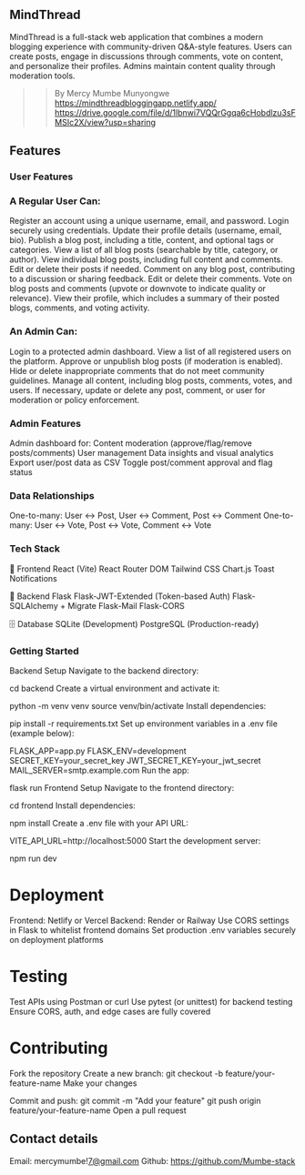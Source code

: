 ## MindThread

MindThread is a full-stack web application that combines a modern blogging experience with community-driven Q&A-style features. Users can create posts, engage in discussions through comments, vote on content, and personalize their profiles. Admins maintain content quality through moderation tools.

>> By Mercy Mumbe Munyongwe
>> https://mindthreadbloggingapp.netlify.app/
>> https://drive.google.com/file/d/1lbnwi7VQQrGgqa6cHobdlzu3sFMSIc2X/view?usp=sharing

## Features

### User Features
### A Regular User Can: 
Register an account using a unique username, email, and password. 
Login securely using credentials. 
Update their profile details (username, email, bio). 
Publish a blog post, including a title, content, and optional tags or categories. 
View a list of all blog posts (searchable by title, category, or author). 
View individual blog posts, including full content and comments. 
Edit or delete their posts if needed. 
Comment on any blog post, contributing to a discussion or sharing feedback. 
Edit or delete their comments. 
Vote on blog posts and comments (upvote or downvote to indicate quality or relevance). 
View their profile, which includes a summary of their posted blogs, comments, and voting activity. 

### An Admin Can: 
Login to a protected admin dashboard. 
View a list of all registered users on the platform. 
Approve or unpublish blog posts (if moderation is enabled). 
Hide or delete inappropriate comments that do not meet community guidelines. 
Manage all content, including blog posts, comments, votes, and users. 
If necessary, update or delete any post, comment, or user for moderation or policy enforcement. 


### Admin Features
Admin dashboard for:
Content moderation (approve/flag/remove posts/comments)
User management
Data insights and visual analytics
Export user/post data as CSV
Toggle post/comment approval and flag status

### Data Relationships

One-to-many: User ↔ Post, User ↔ Comment, Post ↔ Comment
One-to-many: User ↔ Vote, Post ↔ Vote, Comment ↔ Vote

### Tech Stack

🔹 Frontend
React (Vite)
React Router DOM
Tailwind CSS
Chart.js
Toast Notifications

🔸 Backend
Flask
Flask-JWT-Extended (Token-based Auth)
Flask-SQLAlchemy + Migrate
Flask-Mail
Flask-CORS

🗄️ Database
SQLite (Development)
PostgreSQL (Production-ready)

### Getting Started

Backend Setup
Navigate to the backend directory:

cd backend
Create a virtual environment and activate it:

python -m venv venv
source venv/bin/activate
Install dependencies:

pip install -r requirements.txt
Set up environment variables in a .env file (example below):

FLASK_APP=app.py
FLASK_ENV=development
SECRET_KEY=your_secret_key
JWT_SECRET_KEY=your_jwt_secret
MAIL_SERVER=smtp.example.com
Run the app:

flask run
Frontend Setup
Navigate to the frontend directory:

cd frontend
Install dependencies:

npm install
Create a .env file with your API URL:

VITE_API_URL=http://localhost:5000
Start the development server:

npm run dev

# Deployment

Frontend: Netlify or Vercel
Backend: Render or Railway
Use CORS settings in Flask to whitelist frontend domains
Set production .env variables securely on deployment platforms

# Testing

Test APIs using Postman or curl
Use pytest (or unittest) for backend testing
Ensure CORS, auth, and edge cases are fully covered

# Contributing

Fork the repository
Create a new branch:
git checkout -b feature/your-feature-name
Make your changes

Commit and push:
git commit -m "Add your feature"
git push origin feature/your-feature-name
Open a pull request

## Contact details
Email: mercymumbe!7@gmail.com
Github: https://github.com/Mumbe-stack
